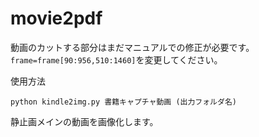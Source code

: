 # movie2pdf

動画のカットする部分はまだマニュアルでの修正が必要です。
```frame=frame[90:956,510:1460]```を変更してください。

使用方法

```python kindle2img.py 書籍キャプチャ動画 (出力フォルダ名)```

静止画メインの動画を画像化します。
